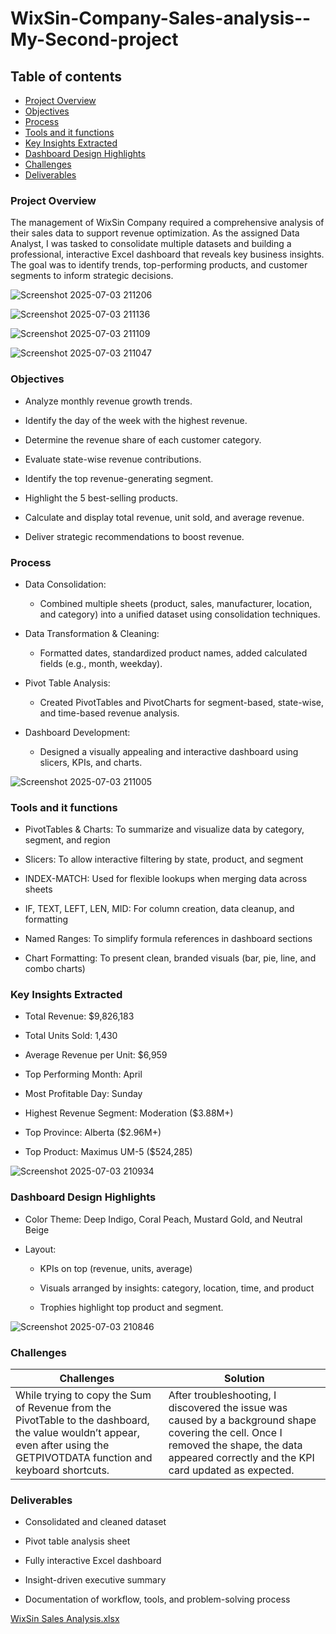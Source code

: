 # WixSin-Company-Sales-analysis--My-Second-project

## Table of contents
- [Project Overview](#project-overview)
- [Objectives](#objectives)
- [Process](#process)
- [Tools and it functions](#tools-and-it-functions)
- [Key Insights Extracted](#key-insights-extracted)
- [Dashboard Design Highlights](#dashboard-design-highlights)
- [Challenges](#challenges)
- [Deliverables](#deliverables)

### Project Overview
The management of WixSin Company required a comprehensive analysis of their sales data to support revenue optimization. As the assigned Data Analyst, I was tasked to consolidate multiple datasets and building a professional, interactive Excel dashboard that reveals key business insights. The goal was to identify trends, top-performing products, and customer segments to inform strategic decisions.

![Screenshot 2025-07-03 211206](https://github.com/user-attachments/assets/a1c2f993-31ba-49a1-b61e-29ac8f48ca54)

![Screenshot 2025-07-03 211136](https://github.com/user-attachments/assets/3d6facb2-8cea-4cc6-9797-220f51148fbd)

![Screenshot 2025-07-03 211109](https://github.com/user-attachments/assets/eb50927a-1356-41ba-be1e-4194dc47600d)

![Screenshot 2025-07-03 211047](https://github.com/user-attachments/assets/ba93ba4e-abdd-4b6a-bddd-8d0e031b2a33)


### Objectives
- Analyze monthly revenue growth trends.

- Identify the day of the week with the highest revenue.

- Determine the revenue share of each customer category.

- Evaluate state-wise revenue contributions.

- Identify the top revenue-generating segment.

- Highlight the 5 best-selling products.

- Calculate and display total revenue, unit sold, and average revenue.

- Deliver strategic recommendations to boost revenue.

### Process
- Data Consolidation:

  - Combined multiple sheets (product, sales, manufacturer, location, and category) into a unified dataset using consolidation techniques.

- Data Transformation & Cleaning:

  - Formatted dates, standardized product names, added calculated fields (e.g., month, weekday).

- Pivot Table Analysis:

  - Created PivotTables and PivotCharts for segment-based, state-wise, and time-based revenue analysis.

- Dashboard Development:

  - Designed a visually appealing and interactive dashboard using slicers, KPIs, and charts.

![Screenshot 2025-07-03 211005](https://github.com/user-attachments/assets/5c1ce7ab-c1c3-4873-bfd1-f5d61d52b793)

### Tools and it functions
- PivotTables & Charts: To summarize and visualize data by category, segment, and region

- Slicers: 	To allow interactive filtering by state, product, and segment

- INDEX-MATCH:	Used for flexible lookups when merging data across sheets

- IF, TEXT, LEFT, LEN, MID:	For column creation, data cleanup, and formatting

- Named Ranges:	To simplify formula references in dashboard sections

- Chart Formatting:	To present clean, branded visuals (bar, pie, line, and combo charts)


### Key Insights Extracted
- Total Revenue: $9,826,183

- Total Units Sold: 1,430

- Average Revenue per Unit: $6,959

- Top Performing Month: April

- Most Profitable Day: Sunday

- Highest Revenue Segment: Moderation ($3.88M+)

- Top Province: Alberta ($2.96M+)

- Top Product: Maximus UM-5 ($524,285)

![Screenshot 2025-07-03 210934](https://github.com/user-attachments/assets/8786b174-a99f-41fc-81fb-668ca12b2c3e)

### Dashboard Design Highlights
- Color Theme: Deep Indigo, Coral Peach, Mustard Gold, and Neutral Beige

- Layout:

  - KPIs on top (revenue, units, average)

  - Visuals arranged by insights: category, location, time, and product

  - Trophies highlight top product and segment.
  
![Screenshot 2025-07-03 210846](https://github.com/user-attachments/assets/add2fc30-2d80-4b41-aca2-e633f28b61cf)

### Challenges
| Challenges | Solution |
|----------- | -------- |
| While trying to copy the Sum of Revenue from the PivotTable to the dashboard, the value wouldn’t appear, even after using the GETPIVOTDATA function and keyboard shortcuts. | After troubleshooting, I discovered the issue was caused by a background shape covering the cell. Once I removed the shape, the data appeared correctly and the KPI card updated as expected.|
 
  ### Deliverables
  
 - Consolidated and cleaned dataset

- Pivot table analysis sheet

- Fully interactive Excel dashboard

- Insight-driven executive summary

- Documentation of workflow, tools, and problem-solving process

[WixSin Sales Analysis.xlsx](https://github.com/user-attachments/files/21050476/WixSin.Sales.Analysis.xlsx)
